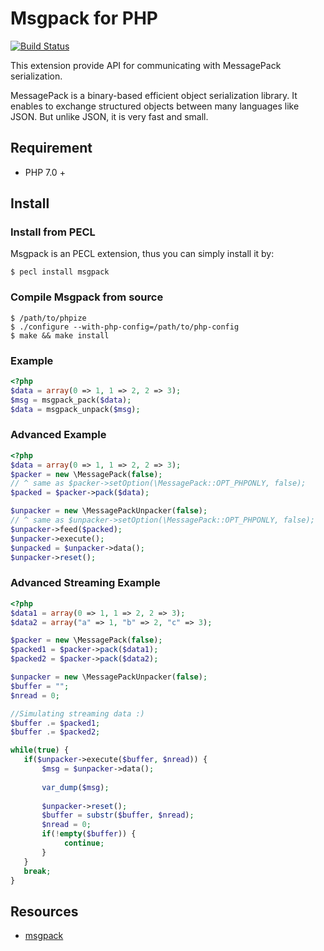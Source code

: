 # Msgpack for PHP
[![Build Status](https://secure.travis-ci.org/msgpack/msgpack-php.png)](https://travis-ci.org/msgpack/msgpack-php)

This extension provide API for communicating with MessagePack serialization. 

MessagePack is a binary-based efficient object serialization library.
It enables to exchange structured objects between many languages like JSON.
But unlike JSON, it is very fast and small.

## Requirement
- PHP 7.0 +

## Install

### Install from PECL
Msgpack is an PECL extension, thus you can simply install it by:

```shell
$ pecl install msgpack
```

### Compile Msgpack from source
```shell
$ /path/to/phpize
$ ./configure --with-php-config=/path/to/php-config
$ make && make install
```

### Example
```php
<?php
$data = array(0 => 1, 1 => 2, 2 => 3);
$msg = msgpack_pack($data);
$data = msgpack_unpack($msg);
```

### Advanced Example
```php
<?php
$data = array(0 => 1, 1 => 2, 2 => 3);
$packer = new \MessagePack(false);
// ^ same as $packer->setOption(\MessagePack::OPT_PHPONLY, false);
$packed = $packer->pack($data);

$unpacker = new \MessagePackUnpacker(false);
// ^ same as $unpacker->setOption(\MessagePack::OPT_PHPONLY, false);
$unpacker->feed($packed);
$unpacker->execute();
$unpacked = $unpacker->data();
$unpacker->reset();
```

### Advanced Streaming Example
```php
<?php
$data1 = array(0 => 1, 1 => 2, 2 => 3);
$data2 = array("a" => 1, "b" => 2, "c" => 3);

$packer = new \MessagePack(false);
$packed1 = $packer->pack($data1);
$packed2 = $packer->pack($data2);

$unpacker = new \MessagePackUnpacker(false);
$buffer = "";
$nread = 0;

//Simulating streaming data :)
$buffer .= $packed1;
$buffer .= $packed2;

while(true) {
   if($unpacker->execute($buffer, $nread)) {
       $msg = $unpacker->data();
       
       var_dump($msg);
       
       $unpacker->reset();
       $buffer = substr($buffer, $nread);
       $nread = 0;
       if(!empty($buffer)) {
            continue;
       }
   }
   break;
}

```

## Resources
 * [msgpack](http://msgpack.org/)
